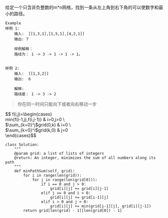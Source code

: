 给定一个只含非负整数的m*n网格，找到一条从左上角到右下角的可以使数字和最小的路径。
```
Example
样例 1:
	输入:  [[1,3,1],[1,5,1],[4,2,1]]
	输出: 7
	
	样例解释：
	路线为： 1 -> 3 -> 1 -> 1 -> 1。


样例 2:
	输入:  [[1,3,2]]
	输出:  6
	
	解释:  
	路线是： 1 -> 3 -> 2
```
> 你在同一时间只能向下或者向右移动一步   

$$ f(i,j)=\begin{cases}   
min{f(i-1,j),f(i,j-1)} & i>0,j>0 \\   
$\sum_{k=0}^j$grid(0,k) & i=0 \\   
$\sum_{k=0}^i$grid(k,0) & j=0    
\end{cases}$$      
```
class Solution:
    """
    @param grid: a list of lists of integers
    @return: An integer, minimizes the sum of all numbers along its path
    """
    def minPathSum(self, grid):
        for i in range(len(grid)):
            for j in range(len(grid[0])):
                if i == 0 and j > 0:
                    grid[i][j] += grid[i][j-1]
                elif j == 0 and i > 0:
                    grid[i][j] += grid[i-1][j]
                elif i > 0 and j > 0:
                    grid[i][j] += min(grid[i-1][j], grid[i][j-1])
        return grid[len(grid) - 1][len(grid[0]) - 1]
```
